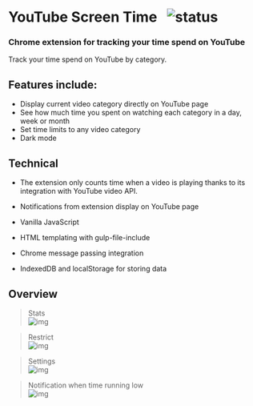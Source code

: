 # YouTube Screen Time &nbsp; <img src="https://img.shields.io/badge/status-inprogress-yellow" alt="status">

### Chrome extension for tracking your time spend on YouTube

Track your time spend on YouTube by category.

## Features include:

- Display current video category directly on YouTube page
- See how much time you spent on watching each category in a day, week or month
- Set time limits to any video category
- Dark mode

## Technical

- The extension only counts time when a video is playing thanks to its integration with YouTube video API.
- Notifications from extension display on YouTube page

- Vanilla JavaScript
- HTML templating with gulp-file-include
- Chrome message passing integration
- IndexedDB and localStorage for storing data

## Overview

> Stats<br /> <img src="https://drive.google.com/uc?export=view&id=1xQxAvKI16_8QYbp_QG9-Wib6Fzqq13qz" alt="img"> <br />

> Restrict<br /> <img src="https://drive.google.com/uc?export=view&id=1d4QTKeO-X3WEwvjx1ZV4Q_FdC9jbtYNX" alt="img"> <br />

> Settings<br /> <img src="https://drive.google.com/uc?export=view&id=1ZEdLGoLjDab6G4d5iJgfIV_aDk1wx4-C" alt="img">

> Notification when time running low<br /> <img src="https://drive.google.com/uc?export=view&id=11UJ0v-CQEni3hNb48Okhz4fZ-Uqs3gUI" alt="img">
